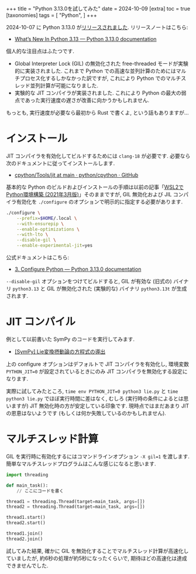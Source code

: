+++
title = "Python 3.13.0を試してみた"
date = 2024-10-09
[extra]
toc = true
[taxonomies]
tags = [ "Python", ]
+++

2024-10-07 に Python 3.13.0 が[リリースされました](https://pythoninsider.blogspot.com/2024/10/python-3130-final-released.html). 
リリースノートはこちら:
* [What’s New In Python 3.13 — Python 3.13.0 documentation](https://docs.python.org/3.13/whatsnew/3.13.html)

個人的な注目点はふたつです.

* Global Interpreter Lock (GIL) の無効化された free-threaded モードが実験的に実装されました. 
これまで Python での高速な並列計算のためにはマルチプロセス化するしかなかった訳ですが,
これにより Python でのマルチスレッド並列計算が可能になりました.
* 実験的な JIT コンパイラが実装されました.
これにより Python の最大の弱点であった実行速度の遅さが改善に向かうかもしれません.

もっとも, 実行速度が必要なら最初から Rust で書くよ, という話もありますが...


# インストール

JIT コンパイラを有効化してビルドするためには `clang-18` が必要です. 必要なら次のドキュメントに従ってインストールします.

* [cpython/Tools/jit at main · python/cpython · GitHub](https://github.com/python/cpython/tree/main/Tools/jit)

基本的な Python のビルドおよびインストールの手順は以前の記事「[WSL2でPython環境構築 (2021年3月版)](@/2021/03/20-python-build.md)」そのままですが, 
GIL 無効化および JIL コンパイラ有効化を `./configure` のオプションで明示的に指定する必要があります.

```bash
./configure \
    --prefix=$HOME/.local \
    --with-ensurepip \
    --enable-optimizations \
    --with-lto \
    --disable-gil \
    --enable-experimental-jit=yes
```

公式ドキュメントはこちら:

* [3. Configure Python — Python 3.13.0 documentation](https://docs.python.org/3/using/configure.html)

`--disable-gil` オプションをつけてビルドすると, GIL が有効な (旧式の) バイナリ `python3.13` と
GIL が無効化された (実験的な) バイナリ `python3.13t` が生成されます.


# JIT コンパイル

例として以前書いた SymPy のコードを実行してみます.

* [[SymPy] Lie変換摂動論の方程式の導出](@/2021/08/12-lie-transform.md)

上の configure オプションはデフォルトで JIT コンパイラを有効化し, 
環境変数 `PYTHON_JIT=0` が設定されているときにのみ JIT コンパイラを無効化する設定になります.

実際に試してみたところ, `time env PYTHON_JIT=0 python3 lie.py` と `time python3 lie.py` でほぼ実行時間に差はなく,
むしろ (実行時の条件によるとは思いますが) JIT 無効化時の方が安定している印象です.
現時点ではまだあまり JIT の恩恵はないようです (もしくは何か失敗しているのかもしれません).


# マルチスレッド計算

GIL を実行時に有効化するにはコマンドラインオプション `-X gil=1` を渡します.
簡単なマルチスレッドプログラムはこんな感じになると思います.

```python
import threading

def main_task():
    // ここにコードを書く

thread1 = threading.Thread(target=main_task, args=[])
thread2 = threading.Thread(target=main_task, args=[])

thread1.start()
thread2.start()

thread1.join()
thread2.join()
```

試してみた結果, 確かに GIL を無効化することでマルチスレッド計算が高速化していましたが, 
約6秒の処理が約5秒になったくらいで, 期待ほどの高速化は達成できませんでした.
